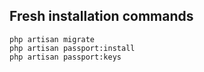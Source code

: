 ## Fresh installation commands

```
php artisan migrate 
php artisan passport:install
php artisan passport:keys
```
